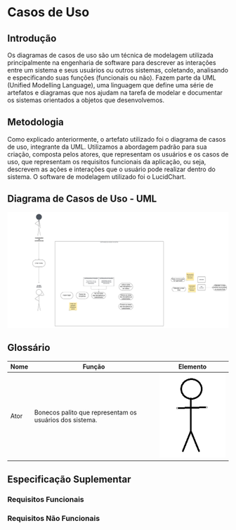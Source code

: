 # Casos de Uso

## Introdução

Os diagramas de casos de uso são um técnica de modelagem utilizada principalmente na engenharia de 
software para descrever as interações entre um sistema e seus usuários ou outros sistemas, coletando, analisando e especificando suas funções (funcionais ou não).
Fazem parte da UML (Unified Modelling Language), uma linguagem que define uma série de artefatos e diagramas que nos ajudam na tarefa de modelar e documentar os sistemas orientados a objetos que desenvolvemos.

## Metodologia

Como explicado anteriormente, o artefato utilizado foi o diagrama de casos de uso, integrante da UML. Utilizamos a abordagem padrão para sua criação, composta pelos atores, que representam os usuários e os casos de uso, que representam os requisitos funcionais da aplicação, ou seja, descrevem as ações e interações que o usuário pode realizar dentro do sistema. O software de modelagem utilizado foi o LucidChart. 

## Diagrama de Casos de Uso - UML

![Screenshot](img/diagramaph.png)

## Glossário

| Nome | Função | Elemento
| ---- | ---- | ---- |
| Ator | Bonecos palito que representam os usuários dos sistema. | ![Screenshot](img/actor.PNG) |

## Especificação Suplementar

### Requisitos Funcionais

### Requisitos Não Funcionais